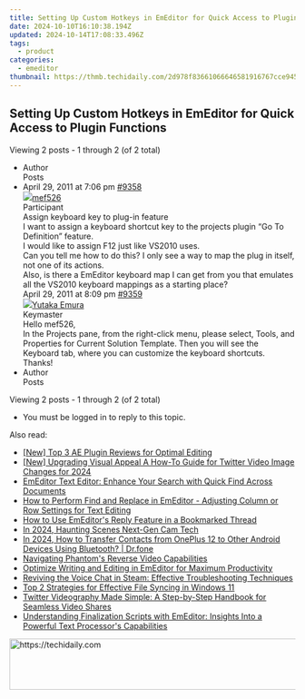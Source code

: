 ```yaml
---
title: Setting Up Custom Hotkeys in EmEditor for Quick Access to Plugin Functions
date: 2024-10-10T16:10:38.194Z
updated: 2024-10-14T17:08:33.496Z
tags:
  - product
categories:
  - emeditor
thumbnail: https://thmb.techidaily.com/2d978f83661066646581916767cce9455414cb9d5d96eedafaf817e164937e77.jpg
---
```


## Setting Up Custom Hotkeys in EmEditor for Quick Access to Plugin Functions

Viewing 2 posts - 1 through 2 (of 2 total)

* Author  
Posts
* April 29, 2011 at 7:06 pm [#9358](https://tools.techidaily.com/emeditor/products/)  
[![](https://secure.gravatar.com/avatar/50f86645a68fad2174df32782c7e26b2?s=80&d=identicon&r=g)mef526](https://www.emeditor.com/forums/users/mef526/ "View mef526's profile")  
Participant  
Assign keyboard key to plug-in feature  
 I want to assign a keyboard shortcut key to the projects plugin “Go To Definition” feature.  
 I would like to assign F12 just like VS2010 uses.  
 Can you tell me how to do this? I only see a way to map the plug in itself, not one of its actions.  
 Also, is there a EmEditor keyboard map I can get from you that emulates all the VS2010 keyboard mappings as a starting place?  
April 29, 2011 at 8:09 pm [#9359](https://tools.techidaily.com/emeditor/products/)  
[![](https://secure.gravatar.com/avatar/a0a6377144ed3636f985d87303f65ed2?s=80&d=identicon&r=g)Yutaka Emura](https://www.emeditor.com/forums/users/yemura/ "View Yutaka Emura's profile")  
Keymaster  
Hello mef526,  
 In the Projects pane, from the right-click menu, please select, Tools, and Properties for Current Solution Template. Then you will see the Keyboard tab, where you can customize the keyboard shortcuts. Thanks!
* Author  
Posts

Viewing 2 posts - 1 through 2 (of 2 total)

* You must be logged in to reply to this topic.

<ins class="adsbygoogle"
     style="display:block"
     data-ad-format="autorelaxed"
     data-ad-client="ca-pub-7571918770474297"
     data-ad-slot="1223367746"></ins>

<ins class="adsbygoogle"
     style="display:block"
     data-ad-client="ca-pub-7571918770474297"
     data-ad-slot="8358498916"
     data-ad-format="auto"
     data-full-width-responsive="true"></ins>

<span class="atpl-alsoreadstyle">Also read:</span>
<div><ul>
<li><a href="https://fox-http.techidaily.com/new-top-3-ae-plugin-reviews-for-optimal-editing/"><u>[New] Top 3 AE Plugin Reviews for Optimal Editing</u></a></li>
<li><a href="https://twitter-videos.techidaily.com/new-upgrading-visual-appeal-a-how-to-guide-for-twitter-video-image-changes-for-2024/"><u>[New] Upgrading Visual Appeal A How-To Guide for Twitter Video Image Changes for 2024</u></a></li>
<li><a href="https://win-help.techidaily.com/emeditor-text-editor-enhance-your-search-with-quick-find-across-documents/"><u>EmEditor Text Editor: Enhance Your Search with Quick Find Across Documents</u></a></li>
<li><a href="https://win-help.techidaily.com/how-to-perform-find-and-replace-in-emeditor-adjusting-column-or-row-settings-for-text-editing/"><u>How to Perform Find and Replace in EmEditor - Adjusting Column or Row Settings for Text Editing</u></a></li>
<li><a href="https://win-help.techidaily.com/how-to-use-emeditors-reply-feature-in-a-bookmarked-thread/"><u>How to Use EmEditor's Reply Feature in a Bookmarked Thread</u></a></li>
<li><a href="https://article-posts.techidaily.com/in-2024-haunting-scenes-next-gen-cam-tech/"><u>In 2024, Haunting Scenes Next-Gen Cam Tech</u></a></li>
<li><a href="https://android-transfer.techidaily.com/in-2024-how-to-transfer-contacts-from-oneplus-12-to-other-android-devices-using-bluetooth-drfone-by-drfone-transfer-from-android-transfer-from-android/"><u>In 2024, How to Transfer Contacts from OnePlus 12 to Other Android Devices Using Bluetooth? | Dr.fone</u></a></li>
<li><a href="https://extra-hints.techidaily.com/navigating-phantoms-reverse-video-capabilities/"><u>Navigating Phantom's Reverse Video Capabilities</u></a></li>
<li><a href="https://win-help.techidaily.com/optimize-writing-and-editing-in-emeditor-for-maximum-productivity/"><u>Optimize Writing and Editing in EmEditor for Maximum Productivity</u></a></li>
<li><a href="https://sound-issues.techidaily.com/reviving-the-voice-chat-in-steam-effective-troubleshooting-techniques/"><u>Reviving the Voice Chat in Steam: Effective Troubleshooting Techniques</u></a></li>
<li><a href="https://win-online.techidaily.com/top-2-strategies-for-effective-file-syncing-in-windows-11/"><u>Top 2 Strategies for Effective File Syncing in Windows 11</u></a></li>
<li><a href="https://some-approaches.techidaily.com/twitter-videography-made-simple-a-step-by-step-handbook-for-seamless-video-shares/"><u>Twitter Videography Made Simple: A Step-by-Step Handbook for Seamless Video Shares</u></a></li>
<li><a href="https://win-help.techidaily.com/understanding-finalization-scripts-with-emeditor-insights-into-a-powerful-text-processors-capabilities/"><u>Understanding Finalization Scripts with EmEditor: Insights Into a Powerful Text Processor's Capabilities</u></a></li>
</ul></div>

<!-- affiliate ads begin -->
<a href="https://aidotcom.pxf.io/c/5597632/2134499/19576" target="_top" id="2134499">
  <img src="//a.impactradius-go.com/display-ad/19576-2134499" border="0" alt="https://techidaily.com" width="600" height="90"/>
</a>
<img height="0" width="0" src="https://aidotcom.pxf.io/i/5597632/2134499/19576" style="position:absolute;visibility:hidden;" border="0" />
<!-- affiliate ads end -->

